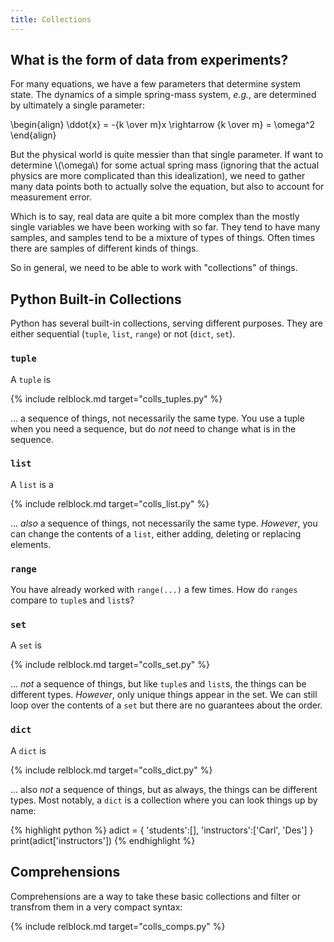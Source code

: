 ```yaml
---
title: Collections
---
```


## What is the form of data from experiments?

For many equations, we have a few parameters that determine system state.  The
dynamics of a simple spring-mass system, *e.g.*, are determined by ultimately
a single parameter:

\begin{align}
\ddot{x} = -{k \over m}x \rightarrow {k \over m} = \omega^2
\end{align}

But the physical world is quite messier than that single parameter.  If want to
determine \\(\omega\\) for some actual spring mass (ignoring that the actual
physics are more complicated than this idealization), we need to gather many
data points both to actually solve the equation, but also to account for
measurement error.

Which is to say, real data are quite a bit more complex than the mostly single
variables we have been working with so far.  They tend to have many samples, and
samples tend to be a mixture of types of things.  Often times there are samples
of different kinds of things.

So in general, we need to be able to work with \"collections\" of things.

## Python Built-in Collections

Python has several built-in collections, serving different purposes.  They are
either sequential (`tuple`, `list`, `range`) or not (`dict`, `set`).

### `tuple`

A `tuple` is

{% include relblock.md target="colls_tuples.py" %}

\... a sequence of things, not necessarily the same type.  You use a tuple when
you need a sequence, but do *not* need to change what is in the sequence.

### `list`

A `list` is a

{% include relblock.md target="colls_list.py" %}

\... *also* a sequence of things, not necessarily the same type.  *However*, you
can change the contents of a `list`, either adding, deleting or replacing elements.

### `range`

You have already worked with `range(...)` a few times.  How do `ranges` compare
to `tuple`s and `list`s?

### `set`

A `set` is

{% include relblock.md target="colls_set.py" %}

\... *not* a sequence of things, but like `tuple`s and `list`s, the things can
be different types.  *However*, only unique things appear in the set.  We can
still loop over the contents of a `set` but there are no guarantees about the order.

### `dict`

A `dict` is

{% include relblock.md target="colls_dict.py" %}

\... also *not* a sequence of things, but as always, the things can
be different types.  Most notably, a `dict` is a collection where you can look
things up by name:

{% highlight python %}
adict = { 'students':[], 'instructors':['Carl', 'Des'] }
print(adict['instructors'])
{% endhighlight %}

## Comprehensions

Comprehensions are a way to take these basic collections and filter or transfrom
them in a very compact syntax:

{% include relblock.md target="colls_comps.py" %}
